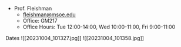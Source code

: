 - Prof. Fleishman
	- fleishman@msoe.edu
	- Office: GM217
	- Office Hours: Tue 12:00-14:00, Wed 10:00-11:00, Fri 9:00-11:00

Dates
![[20231004_101327.jpg]]
![[20231004_101358.jpg]]